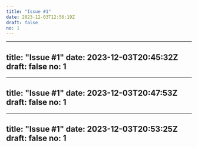 ```yaml
---
title: "Issue #1"
date: 2023-12-03T12:56:19Z
draft: false
no: 1
---
```

---
title: "Issue #1"
date: 2023-12-03T20:45:32Z
draft: false
no: 1
---
---
title: "Issue #1"
date: 2023-12-03T20:47:53Z
draft: false
no: 1
---
---
title: "Issue #1"
date: 2023-12-03T20:53:25Z
draft: false
no: 1
---
